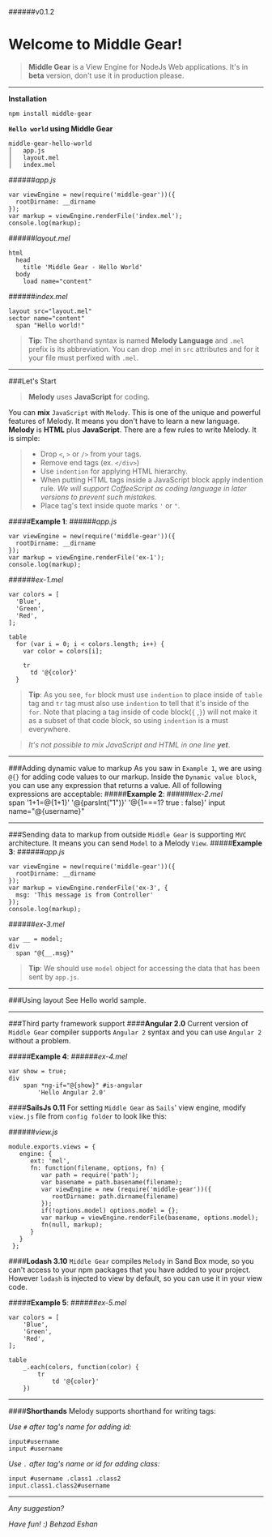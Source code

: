 ######v0.1.2

Welcome to Middle Gear!
==

>**Middle Gear** is a View Engine for NodeJs Web applications. It's in **beta** version, don't use it in production please.

----------

**Installation**

`npm install middle-gear`

**`Hello world` using Middle Gear**
```
middle-gear-hello-world
│   app.js
│   layout.mel   
│   index.mel
```
######*app.js*
```
var viewEngine = new(require('middle-gear'))({
  rootDirname: __dirname
});
var markup = viewEngine.renderFile('index.mel');
console.log(markup);
```
######*layout.mel*
```
html
  head
    title 'Middle Gear - Hello World'
  body
    load name="content"
```

######*index.mel*
```
layout src="layout.mel"
sector name="content"
  span "Hello world!"
```
> **Tip:**  The shorthand syntax is named **Melody Language** and `.mel` prefix is its abbreviation. You can drop .mel in `src` attributes and for it your file must perfixed with `.mel`. 

----------
###Let's Start
> **Melody** uses **JavaScript** for coding.

You can **mix** `JavaScript` with `Melody`. This is one of the unique and powerful features of Melody. It means you don't have to learn a new language. **Melody** is **HTML** plus **JavaScript**. There are a few rules to write Melody. It is simple:

> - Drop `<`, `>` or `/>` from your tags.
> - Remove end tags (ex. ```</div>```)
> - Use `indention` for applying HTML hierarchy. 
> - When putting HTML tags inside a JavaScript block apply indention rule. 
> *We will support CoffeeScript as coding language in later versions to prevent such mistakes.*
> - Place tag's text inside quote marks `'` or `"`.

#####**Example 1**:
######*app.js*
```
var viewEngine = new(require('middle-gear'))({
  rootDirname: __dirname
});
var markup = viewEngine.renderFile('ex-1');
console.log(markup);
```
######*ex-1.mel*
```
var colors = [
  'Blue',
  'Green',
  'Red',
];

table
  for (var i = 0; i < colors.length; i++) {
    var color = colors[i];
    
    tr
      td '@{color}'
  }
```
> **Tip**: As you see, `for` block must use `indention` to place inside of `table` tag and `tr` tag must also use `indention` to tell that it's inside of the `for`. Note that placing a tag inside of code block(`{` ,`}`) will not make it as a subset of that code block, so using `indention` is a must everywhere. 

> *It's not possible to mix JavaScript and HTML in one line **yet***. 

---
###Adding dynamic value to markup
As you saw in `Example 1`, we are using `@{}` for adding code values to our markup. Inside the `Dynamic value block`, you can use any expression that returns a value. All of following expressions are acceptable:
#####**Example 2**:
######*ex-2.mel*  
    span '1+1=@{1+1}'
    '@{parsInt("1")}'
    '@{1===1? true : false}'
    input name="@{username}"

---
###Sending data to markup from outside
`Middle Gear` is supporting `MVC` architecture. It means you can send `Model` to a Melody `View`.
#####**Example 3**:
######*app.js*  
```
var viewEngine = new(require('middle-gear'))({
  rootDirname: __dirname
});
var markup = viewEngine.renderFile('ex-3', {
  msg: 'This message is from Controller'
});
console.log(markup);
```
######*ex-3.mel*  
```
var __ = model;
div
  span "@{__.msg}"
```
> **Tip**: We should use `model` object for accessing the data that has been sent by `app.js`.

---
###Using layout
See Hello world sample.

---

###Third party framework support
####**Angular 2.0**
Current version of `Middle Gear` compiler supports `Angular 2` syntax and you can use `Angular 2` without a problem.

#####**Example 4**:
######*ex-4.mel*  
```
var show = true;
div
    span *ng-if="@{show}" #is-angular
        'Hello Angular 2.0'
```

####**SailsJs 0.11**
For setting `Middle Gear` as `Sails`' view engine, modify `view.js` file from `config folder` to look like this:

######*view.js* 
```
module.exports.views = {
   engine: {
      ext: 'mel',
      fn: function(filename, options, fn) {
         var path = require('path');
         var basename = path.basename(filename);
         var viewEngine = new (require('middle-gear'))({
            rootDirname: path.dirname(filename)
         });
         if(!options.model) options.model = {};
         var markup = viewEngine.renderFile(basename, options.model);
         fn(null, markup);
      }
   }
 };
```

####**Lodash 3.10**
`Middle Gear` compiles `Melody` in Sand Box mode, so you can't access to your npm packages that you have added to your project. However `lodash` is injected to view by default, so you can use it in your view code.

#####**Example 5**:
######*ex-5.mel*  
```
var colors = [
    'Blue',
    'Green',
    'Red',
];

table
    _.each(colors, function(color) {
        tr
            td '@{color}'
    })
```

-----
####**Shorthands**
Melody supports shorthand for writing tags:

*Use `#` after tag's name for adding id:* 
```
input#username
input #username
```

*Use `.` after tag's name or id for adding class:* 
```
input #username .class1 .class2
input.class1.class2#username 
```

---
*Any suggestion?*

*Have fun! :)*
*Behzad Eshan*